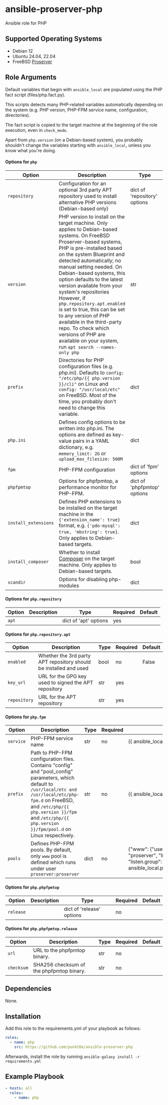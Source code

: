 <!-- BEGIN_ANSIBLE_DOCS -->
# ansible-proserver-php

Ansible role for PHP

## Supported Operating Systems

- Debian 12
- Ubuntu 24.04, 22.04
- FreeBSD [Proserver](https://infrastructure.punkt.de/de/produkte/proserver.html)

## Role Arguments



Default variables that begin with `ansible_local` are populated using the PHP fact script (files/php.fact.py).

This scripts detects many PHP-related variables automatically depending on the system (e.g. PHP version, PHP-FPM service name, configuration, directories).

The fact script is copied to the target machine at the beginning of the role execution, even in `check_mode`.

Apart from `php.version` (on a Debian-based system), you probably shouldn't change the variables starting with `ansible_local`, unless you know what you're doing.

#### Options for `php`

|Option|Description|Type|Required|Default|
|---|---|---|---|---|
| `repository` | Configuration for an optional 3rd party APT repository used to install alternative PHP versions (Debian-based only) | dict of 'repository' options | yes |  |
| `version` | PHP version to install on the target machine. Only applies to Debian-based systems. On FreeBSD Proserver-based systems, PHP is pre-installed based on the system Blueprint and detected automatically; no manual setting needed. On Debian-based systems, this option defaults to the latest version available from your system's repositories However, if `php.repository.apt.enabled` is set to true, this can be set to any version of PHP available in the third-party repo. To check which versions of PHP are available on your system, run `apt search --names-only php` | str | no | {{ ansible_local.php.version | default('') }} |
| `prefix` | Directories for PHP configuration files (e.g. php.ini). Defaults to `config: "/etc/php/{{ php.version }}/cli"` on Linux and `config: "/usr/local/etc"` on FreeBSD. Most of the time, you probably don't need to change this variable. | dict | no | "{{ ansible_local.php.prefix | default({}) }}" |
| `php.ini` | Defines config options to be written into php.ini. The options are defined as key-value pairs in a YAML dictionary, e.g. `memory_limit: 2G` or `upload_max_filesize: 500M` | dict | no |  |
| `fpm` | PHP-FPM configuration | dict of 'fpm' options | yes |  |
| `phpfpmtop` | Options for phpfpmtop, a performance monitor for PHP-FPM. | dict of 'phpfpmtop' options | no |  |
| `install_extensions` | Defines PHP extensions to be installed on the target machine in the `{'extension_name': true}` format, e.g. `{'pdo-mysql': true, 'mbstring': true}`. Only applies to Debian-based targets. | dict | no |  |
| `install_composer` | Whether to install [Composer](https://getcomposer.org) on the target machine. Only applies to Debian-based targets. | bool | no | False |
| `scandir` | Options for disabling php-modules | dict | no |  |

#### Options for `php.repository`

|Option|Description|Type|Required|Default|
|---|---|---|---|---|
| `apt` |  | dict of 'apt' options | yes |  |

#### Options for `php.repository.apt`

|Option|Description|Type|Required|Default|
|---|---|---|---|---|
| `enabled` | Whether the 3rd party APT repository should be installed and used | bool | no | False |
| `key_url` | URL for the GPG key used to signed the APT repository | str | yes |  |
| `repository` | URL for the APT repository | str | yes |  |

#### Options for `php.fpm`

|Option|Description|Type|Required|Default|
|---|---|---|---|---|
| `service` | PHP-FPM service name | str | no | {{ ansible_local.php.fpm.service | default('') }} |
| `prefix` | Path to PHP-FPM configuration files. Contains "config" and "pool_config" parameters, which default to `/usr/local/etc and /usr/local/etc/php-fpm.d` on FreeBSD, and `/etc/php/{{ php.version }}/fpm` and `/etc/php/{{ php.version }}/fpm/pool.d` on Linux respectively. | str | no | {{ ansible_local.php.fpm.prefix | default({}) }} |
| `pools` | Defines PHP-FPM pools. By default, only `www` pool is defined which runs under user `proserver:proserver` | dict | no | {"www": {"user": "proserver", "group": "proserver", "listen.owner": "proserver", "listen.group": "{{ ansible_local.php.fpm.pools.www['listen.group'] | default('') }}", "listen": "{{ ansible_local.php.fpm.pools.www.listen | default({}) }}"}} |

#### Options for `php.phpfpmtop`

|Option|Description|Type|Required|Default|
|---|---|---|---|---|
| `release` |  | dict of 'release' options | no |  |

#### Options for `php.phpfpmtop.release`

|Option|Description|Type|Required|Default|
|---|---|---|---|---|
| `url` | URL to the phpfpmtop binary. | str | no |  |
| `checksum` | SHA256 checksum of the phpfpmtop binary. | str | no |  |

## Dependencies
None.

## Installation
Add this role to the requirements.yml of your playbook as follows:
```yaml
roles:
  - name: php
    src: https://github.com/punktDe/ansible-proserver-php
```

Afterwards, install the role by running `ansible-galaxy install -r requirements.yml`

## Example Playbook

```yaml
- hosts: all
  roles:
    - name: php
```

<!-- END_ANSIBLE_DOCS -->
